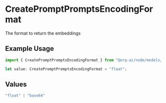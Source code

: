 # CreatePromptPromptsEncodingFormat

The format to return the embeddings

## Example Usage

```typescript
import { CreatePromptPromptsEncodingFormat } from "@orq-ai/node/models/operations";

let value: CreatePromptPromptsEncodingFormat = "float";
```

## Values

```typescript
"float" | "base64"
```